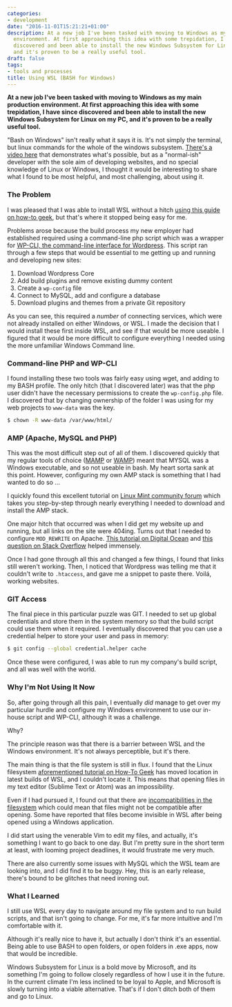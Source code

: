 ```yaml
---
categories:
- development
date: "2016-11-01T15:21:21+01:00"
description: At a new job I've been tasked with moving to Windows as my main production
  environment. At first approaching this idea with some trepidation, I have since
  discovered and been able to install the new Windows Subsystem for Linux on my PC,
  and it's proven to be a really useful tool.
draft: false
tags:
- tools and processes
title: Using WSL (BASH for Windows)
---
```


**At a new job I've been tasked with moving to Windows as my main production environment. At first approaching this idea with some trepidation, I have since discovered and been able to install the new Windows Subsystem for Linux on my PC, and it's proven to be a really useful tool.**

"Bash on Windows" isn't really what it says it is. It's not simply the terminal, but linux commands for the whole of the windows subsystem. [There's a video here](https://msdn.microsoft.com/en-us/commandline/wsl/about "About Bash on Ubuntu on Windows (Microsoft Developer Network)") that demonstrates what's possible, but as a "normal-ish" developer with the sole aim of developing websites, and no special knowledge of Linux or Windows, I thought it would be interesting to share what I found to be most helpful, and most challenging, about using it.

### The Problem

I was pleased that I was able to install WSL without a hitch [using this guide on how-to geek](http://www.howtogeek.com/249966/how-to-install-and-use-the-linux-bash-shell-on-windows-10/ "how to install and use the linux bash shell on Windows 10 from How To Geek"),  but that's where it stopped being easy for me.

Problems arose because the build process my new employer had established required using a command-line php script which was a wrapper for [WP-CLI, the command-line interface for Wordpress](http://wp-cli.org "Command line interface for Wordpress"). This script ran through a few steps that would be essential to me getting up and running and developing new sites:

1) Download Wordpress Core  
2) Add build plugins and remove existing dummy content  
3) Create a `wp-config` file  
4) Connect to MySQL, add and configure a database  
5) Download plugins and themes from a private Git repository  

As you can see, this required a _number_ of connecting services, which were not already installed on either Windows, or WSL. I made the decision that I would install these first inside WSL, and see if that would be more useable. I figured that it would be more difficult to configure everything I needed using the more unfamiliar Windows Command line.

### Command-line PHP and WP-CLI

I found installing these two tools was fairly easy using wget, and adding to my BASH profile. The only hitch (that I discovered later) was that the php user didn't have the necessary permissions to create the `wp-config.php` file. I discovered that by changing ownership of the folder I was using for my web projects to `www-data` was the key.

```bash
$ chown -R www-data /var/www/html/
```

### AMP (Apache, MySQL and PHP)

This was the most difficult step out of all of them. I discovered quickly that my regular tools of choice ([MAMP](https://www.mamp.info "Mac Apache Mysql and PHP application for Windows and Mac") or [WAMP](http://www.wampserver.com/en/ "WAMP Server")) meant that MYSQL was a Windows executable, and so not useable in bash. My heart sorta sank at this point. However, configuring my own AMP stack is something that I had wanted to do so ...

I quickly found this excellent tutorial on [Linux Mint community forum](https://community.linuxmint.com/tutorial/view/486 "Linux Mint Community Forum Tutorial: Installing LAMP on Linux Mint") which takes you step-by-step through nearly everything I needed to download and install the AMP stack.

One major hitch that occurred was when I did get my website up and running, but all links on the site were 404ing. Turns out that I needed to configure `MOD_REWRITE` on Apache. [This tutorial on Digital Ocean](https://www.digitalocean.com/community/tutorials/how-to-set-up-mod_rewrite-for-apache-on-ubuntu-14-04 "Digital Ocean: How to set up Mod Rewrite for Apache") and [this question on Stack Overflow](http://stackoverflow.com/questions/23665064/project-links-do-not-work-on-wamp-server  "Project Links do not work on WAMP server") helped immensely.

Once I had gone through all this and changed a few things, I found that links still weren't working. Then, I noticed that Wordpress was telling me that it couldn't write to `.htaccess`, and gave me a snippet to paste there. Voilá, working websites.

### GIT Access

The final piece in this particular puzzle was GIT. I needed to set up global credentials and store them in the system memory so that the build script could use them when it required. I eventually discovered that you can use a credential helper to store your user and pass in memory:

```bash
$ git config --global credential.helper cache
```

Once these were configured, I was able to run my company's build script, and all was well with the world.

### Why I'm Not Using It Now

So, after going through all this pain, I eventually _did_ manage to get over my particular hurdle and configure my Windows environment to use our in-house script and WP-CLI, although it was a challenge.

Why?

The principle reason was that there is a barrier between WSL and the Windows environment. It's not always perceptible, but it's there.

The main thing is that the file system is still in flux. I found that the Linux filesystem [aforementioned tutorial on How-To Geek](http://www.howtogeek.com/249966/how-to-install-and-use-the-linux-bash-shell-on-windows-10/ "Using WSL on How To Geek") has moved location in latest builds of WSL, and I couldn't locate it. This means that opening files in my text editor (Sublime Text or Atom) was an impossibility.

Even if I had pursued it, I found out that there are [incompatibilities in the filesystem](https://blogs.msdn.microsoft.com/wsl/2016/06/15/wsl-file-system-support/ "WSL File System Support at Windows Developers") which could mean that files might not be compatible after opening. Some have reported that files become invisible in WSL after being opened using a Windows application.

I did start using the venerable Vim to edit my files, and actually, it's something I want to go back to one day. But I'm pretty sure in the short term at least, with looming project deadlines, it would frustrate me very much.

There are also currently some issues with MySQL which the WSL team are looking into, and I did find it to be buggy. Hey, this is an early release, there's bound to be glitches that need ironing out.

### What I Learned

I still use WSL every day to navigate around my file system and to run build scripts, and that isn't going to change. For me, it's far more intuitive and I'm comfortable with it.

Although it's really nice to have it, but actually I don't think it's an essential. Being able to use BASH to open folders, or open folders in .exe apps, now that would be incredible.

Windows Subsystem for Linux is a bold move by Microsoft, and its something I'm going to follow closely regardless of how I use it in the future. In the current climate I'm less inclined to be loyal to Apple, and Microsoft is slowly turning into a viable alternative. That's if I don't ditch both of them and go to Linux.
